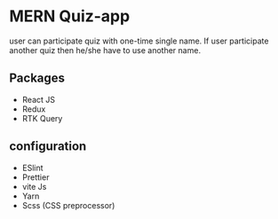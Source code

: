 # MERN Quiz-app

user can participate quiz with one-time single name. If user participate another quiz then he/she have to use another name.

## Packages

- React JS
- Redux
- RTK Query

## configuration

- ESlint
- Prettier
- vite Js
- Yarn
- Scss (CSS preprocessor)
